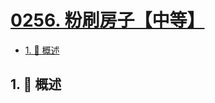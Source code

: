 # [0256. 粉刷房子【中等】](https://github.com/Tdahuyou/TNotes.leetcode/tree/main/notes/0256.%20%E7%B2%89%E5%88%B7%E6%88%BF%E5%AD%90%E3%80%90%E4%B8%AD%E7%AD%89%E3%80%91)

<!-- region:toc -->

- [1. 📝 概述](#1--概述)

<!-- endregion:toc -->

## 1. 📝 概述
